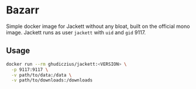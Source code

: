 # Bazarr

Simple docker image for Jackett without any bloat, built on the official mono image. Jackett runs as user `jackett` with `uid` and `gid` 9117.

## Usage

```sh
docker run --rm ghudiczius/jackett:<VERSION> \
  -p 9117:9117 \
  -v path/to/data:/data \
  -v path/to/downloads:/downloads
```
